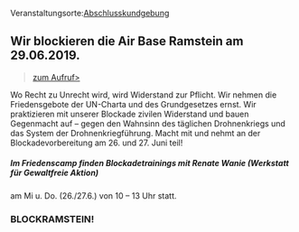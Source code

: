 Veranstaltungsorte:[Abschlusskundgebung](/locations/abschlusskundgebung)

## Wir blockieren die Air Base Ramstein am 29.06.2019.

 >[zum Aufruf>](https://www.ramstein-kampagne.eu/aufruf-zu-aktionen-des-zivilen-ungehorsams-2019/)

Wo Recht zu Unrecht wird, wird Widerstand zur Pflicht. Wir nehmen die Friedensgebote der UN-Charta und des Grundgesetzes ernst. 
Wir praktizieren mit unserer Blockade zivilen Widerstand und bauen Gegenmacht auf – gegen den Wahnsinn des täglichen Drohnenkriegs
und das System der Drohnenkriegführung. Macht mit und nehmt an der Blockadevorbereitung am 26. und 27. Juni teil!

 
##### Im Friedenscamp finden Blockadetrainings mit Renate Wanie (Werkstatt für Gewaltfreie Aktion) 
am Mi u. Do. (26./27.6.) von 10 – 13 Uhr statt.

### BLOCKRAMSTEIN!
